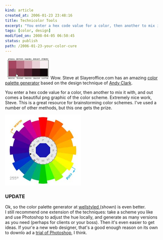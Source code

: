 ```yaml
--- 
kind: article
created_at: 2006-01-23 23:48:16
title: Technicolor Tools
excerpt: "You enter a hex code value for a color, then another to mix it with, and out comes a beautiful png graphic of the color scheme. "
tags: [color, design]
modified_on: 2008-04-05 06:50:45
status: publish 
path: /2006-01-23-your-color-cure
---
```


<img src='/images/colors.jpg' alt='Colors' />Wow. Steve at Slayeroffice.com has an amazing <a href="http://slayeroffice.com/tools/color_palette/">color palette generator</a> based on the design technique of <a href="http://www.stuffandnonsense.co.uk/archives/creating_colour_palettes.html">Andy Clark</a>.

You enter a hex code value for a color, then another to mix it with, and out comes a beautiful png graphic of the color scheme. Extremely nice work, Steve. This is a great resource for brainstorming color schemes. I've used a number of other methods, but this one gets the prize. 


<img src='/images/colorwheel.jpg' alt='colorwheel' /> 

<h3>UPDATE</h3>

Ok, so the color palette generator at <a href="http://wellstyled.com/tools/colorscheme2/index-en.html">wellstyled </a>(shown)  is even better.  
I still recommend one extension of the techniques: take a scheme you like and use Photoshop to adjust the hue locally, and generate as many versions as you need (perhaps for clients or your boss). Then it's even easier to get ideas. If your'e a new web designer, that's a good enough reason on its own to downlo ad a <a href="http://www.adobe.com/support/downloads/main.html">trial of Photoshop</a>, I think. 
